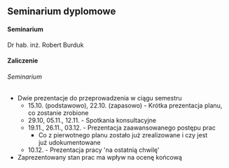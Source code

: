 ## Seminarium dyplomowe

#### Seminarium
Dr hab. inż. Robert Burduk

#### Zaliczenie
###### Seminarium
* Dwie prezentacje do przeprowadzenia w ciągu semestru
	* 15.10. (podstawowo), 22.10. (zapasowo) - Krótka prezentacja planu, co zostanie zrobione
	* 29.10, 05.11., 12.11. - Spotkania konsultacyjne
	* 19.11., 26.11., 03.12. - Prezentacja zaawansowanego postępu prac
		* Co z pierwotnego planu zostało już zrealizowane i czy jest już udokumentowane
	* 10.12. - Prezentacja pracy 'na ostatnią chwilę'
* Zaprezentowany stan prac ma wpływ na ocenę końcową
